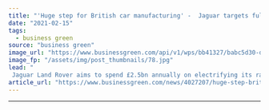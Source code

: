 ```yaml
---
title: "'Huge step for British car manufacturing' -  Jaguar targets fully electric vehicle range by 2025"
date: "2021-02-15"
tags: 
  - business green
source: "business green"
image_url: "https://www.businessgreen.com/api/v1/wps/bb41327/babc5d30-d3b0-4a95-ab4c-969075401d0b/5/IMAGE-Jaguar-IPACE-exterior-185x114.jpg"
image_fp: "/assets/img/post_thumbnails/78.jpg"
lead: "
 Jaguar Land Rover aims to spend £2.5bn annually on electrifying its range as it strives to become a net zero company by 2039 ..."
article_url: "https://www.businessgreen.com/news/4027207/huge-step-british-car-manufacturing-jaguar-targets-electric-vehicle-range-2025"
---
```


---
